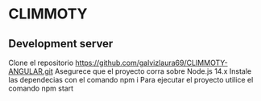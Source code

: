 # CLIMMOTY
## Development server

Clone el repositorio https://github.com/galvizlaura69/CLIMMOTY-ANGULAR.git
Asegurece que el proyecto corra sobre Node.js 14.x
Instale las dependecias con el comando npm i
Para ejecutar el proyecto utilice  el comando npm start

